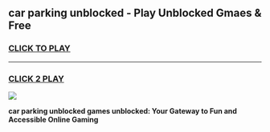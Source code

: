 
## car parking unblocked - Play Unblocked Gmaes & Free
<h3>
<a href="https://news.freeplayer.one?title=car_parking_unblocked&ref=23F">CLICK TO PLAY</a></h3>
<hr>

<h3>
<a href="https://news.freeplayer.one?title=car_parking_unblocked&ref=23F">CLICK 2 PLAY</a>
  
</h3>

<a href="https://news.freeplayer.one?title=car_parking_unblocked&ref=23F/"><img src="https://clearcache.store/games.png"></a>


**car parking unblocked games unblocked: Your Gateway to Fun and Accessible Online Gaming**
